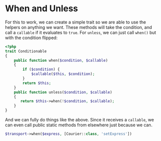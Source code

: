 # When and Unless

For this to work, we can create a simple trait so we are able to use the helpers on anything we want. These methods will take the condition, and call a ```callable``` if it evaluates to ```true```. For ```unless```, we can just call ```when()``` but with the condition flipped:

```php
<?php
trait Conditionable
{
    public function when($condition, $callable)
    {
        if ($condition) {
            $callable($this, $condition);
        }
        return $this;
    }
    public function unless($condition, $callable)
    {
       return $this->when(!$condition, $callable);
    }
}
```

And we can fully do things like the above. Since it receives a ```callable```, we can even call public static methods from elsewhere just because we can.

```php
$transport->when($express, [Courier::class, 'setExpress'])
```
